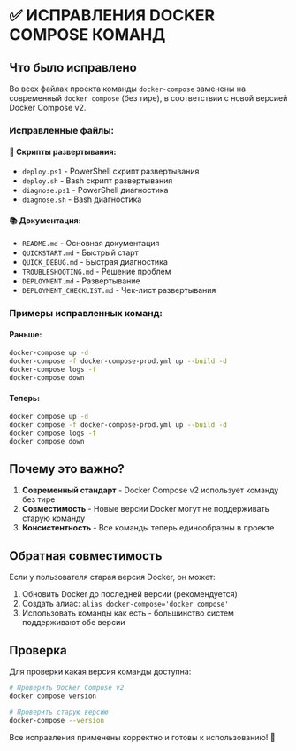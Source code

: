 # ✅ ИСПРАВЛЕНИЯ DOCKER COMPOSE КОМАНД

## Что было исправлено

Во всех файлах проекта команды `docker-compose` заменены на современный `docker compose` (без тире), в соответствии с новой версией Docker Compose v2.

### Исправленные файлы:

#### 🔧 Скрипты развертывания:
- `deploy.ps1` - PowerShell скрипт развертывания
- `deploy.sh` - Bash скрипт развертывания  
- `diagnose.ps1` - PowerShell диагностика
- `diagnose.sh` - Bash диагностика

#### 📚 Документация:
- `README.md` - Основная документация
- `QUICKSTART.md` - Быстрый старт
- `QUICK_DEBUG.md` - Быстрая диагностика
- `TROUBLESHOOTING.md` - Решение проблем
- `DEPLOYMENT.md` - Развертывание
- `DEPLOYMENT_CHECKLIST.md` - Чек-лист развертывания

### Примеры исправленных команд:

#### Раньше:
```bash
docker-compose up -d
docker-compose -f docker-compose-prod.yml up --build -d
docker-compose logs -f
docker-compose down
```

#### Теперь:
```bash
docker compose up -d
docker compose -f docker-compose-prod.yml up --build -d
docker compose logs -f
docker compose down
```

## Почему это важно?

1. **Современный стандарт** - Docker Compose v2 использует команду без тире
2. **Совместимость** - Новые версии Docker могут не поддерживать старую команду
3. **Консистентность** - Все команды теперь единообразны в проекте

## Обратная совместимость

Если у пользователя старая версия Docker, он может:
1. Обновить Docker до последней версии (рекомендуется)
2. Создать алиас: `alias docker-compose='docker compose'`
3. Использовать команды как есть - большинство систем поддерживают обе версии

## Проверка

Для проверки какая версия команды доступна:
```bash
# Проверить Docker Compose v2
docker compose version

# Проверить старую версию
docker-compose --version
```

Все исправления применены корректно и готовы к использованию! 🎉
